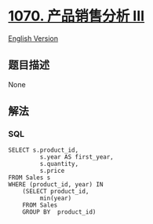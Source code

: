 # [1070. 产品销售分析 III](https://leetcode-cn.com/problems/product-sales-analysis-iii)

[English Version](/solution/1000-1099/1070.Product%20Sales%20Analysis%20III/README_EN.md)

## 题目描述

<!-- 这里写题目描述 -->

None

## 解法

<!-- 这里可写通用的实现逻辑 -->

<!-- tabs:start -->

### **SQL**

```
SELECT s.product_id,
         s.year AS first_year,
         s.quantity,
         s.price
FROM Sales s
WHERE (product_id, year) IN
    (SELECT product_id,
         min(year)
    FROM Sales
    GROUP BY  product_id)
```

<!-- tabs:end -->

